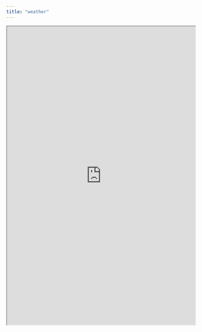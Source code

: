 ```yaml
---
title: "weather"
---
```

<iframe width="100%", height="800" src="https://wttr.in/shanghai"></iframe>